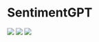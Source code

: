 # SentimentGPT
![](https://img.shields.io/badge/Python-3.10-blue)
![](https://img.shields.io/badge/CUDA-12.1-yellow)
![](https://img.shields.io/badge/PyTorch-2.3.0-red)
